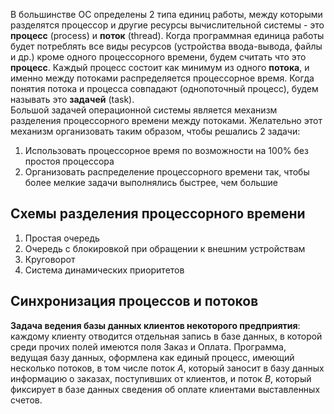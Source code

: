 В большинстве ОС определены 2 типа единиц работы, между которыми разделятся процессор и другие ресурсы вычислительной системы - это **процесс** (process) и **поток** (thread). Когда программная единица работы будет потреблять все виды ресурсов (устройства ввода-вывода, файлы и др.) кроме одного процессорного времени, будем считать что это **процесс**. Каждый процесс состоит как минимум из одного **потока**, и именно между потоками распределяется процессорное время. Когда понятия потока и процесса совпадают (однопоточный процесс), будем называть это **задачей** (task).  
Большой задачей операционной системы является механизм разделения процессорного времени между потоками. Желательно этот механизм организовать таким образом, чтобы решались 2 задачи: 
1. Использовать процессорное время по возможности на 100% без простоя процессора
2. Организовать распределение процессорного времени так, чтобы более мелкие задачи выполнялись быстрее, чем большие
## Схемы разделения процессорного времени
1. Простая очередь
2. Очередь с блокировкой при обращении к внешним устройствам
3. Круговорот
4. Система динамических приоритетов
## Синхронизация процессов и потоков
**Задача ведения базы данных клиентов некоторого предприятия**: каждому клиенту отводится отдельная запись в базе данных, в которой среди прочих полей имеются поля Заказ и Оплата. Программа, ведущая базу данных, оформлена как единый процесс, имеющий несколько потоков, в том числе поток $A$, который заносит в базу данных информацию о заказах, поступивших от клиентов, и поток $B$, который фиксирует в базе данных сведения об оплате клиентами выставленных счетов. 